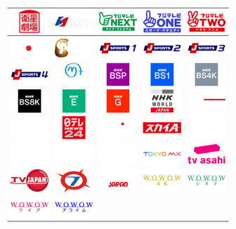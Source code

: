 | ![](https://raw.githubusercontent.com/RevGear/logo/master/Countries/JP/Eisei-Gekijo.png) | ![](https://raw.githubusercontent.com/RevGear/logo/master/Countries/JP/Fighting-TV-Samurai.png) | ![](https://raw.githubusercontent.com/RevGear/logo/master/Countries/JP/Fuji-TV-Next.png) | ![](https://raw.githubusercontent.com/RevGear/logo/master/Countries/JP/Fuji-TV-One.png) | ![](https://raw.githubusercontent.com/RevGear/logo/master/Countries/JP/Fuji-TV-Two.png) | 
|:---:|:---:|:---:|:---:|:---:| 
| ![](https://raw.githubusercontent.com/RevGear/logo/master/Countries/JP/Fuji-TV.png) | ![](https://raw.githubusercontent.com/RevGear/logo/master/Countries/JP/Golf-Network.png) | ![](https://raw.githubusercontent.com/RevGear/logo/master/Countries/JP/J-Sports-1.png) | ![](https://raw.githubusercontent.com/RevGear/logo/master/Countries/JP/J-Sports-2.png) | ![](https://raw.githubusercontent.com/RevGear/logo/master/Countries/JP/J-Sports-3.png) | 
| ![](https://raw.githubusercontent.com/RevGear/logo/master/Countries/JP/J-Sports-4.png) | ![](https://raw.githubusercontent.com/RevGear/logo/master/Countries/JP/Movie-Plus.png) | ![](https://raw.githubusercontent.com/RevGear/logo/master/Countries/JP/NHK-BS-Premium.png) | ![](https://raw.githubusercontent.com/RevGear/logo/master/Countries/JP/NHK-BS1.png) | ![](https://raw.githubusercontent.com/RevGear/logo/master/Countries/JP/NHK-BS4-K.png) | 
| ![](https://raw.githubusercontent.com/RevGear/logo/master/Countries/JP/NHK-BS8-K.png) | ![](https://raw.githubusercontent.com/RevGear/logo/master/Countries/JP/NHK-Educational.png) | ![](https://raw.githubusercontent.com/RevGear/logo/master/Countries/JP/NHK-General.png) | ![](https://raw.githubusercontent.com/RevGear/logo/master/Countries/JP/NHK-World-Japan.png) | ![](https://raw.githubusercontent.com/RevGear/logo/master/Countries/JP/NHK-World-Premium.png) | 
| ![](https://raw.githubusercontent.com/RevGear/logo/master/Countries/JP/Nippon-TV.png) | ![](https://raw.githubusercontent.com/RevGear/logo/master/Countries/JP/NTV-News24.png) | ![](https://raw.githubusercontent.com/RevGear/logo/master/Countries/JP/Shop-Channel.png) | ![](https://raw.githubusercontent.com/RevGear/logo/master/Countries/JP/Sky-A.png) | ![](https://raw.githubusercontent.com/RevGear/logo/master/Countries/JP/Star-BS10.png) | 
| ![](https://raw.githubusercontent.com/RevGear/logo/master/Countries/JP/Star-Channel-1.png) | ![](https://raw.githubusercontent.com/RevGear/logo/master/Countries/JP/Star-Channel-2.png) | ![](https://raw.githubusercontent.com/RevGear/logo/master/Countries/JP/Star-Channel-3.png) | ![](https://raw.githubusercontent.com/RevGear/logo/master/Countries/JP/Tokyo-M-X.png) | ![](https://raw.githubusercontent.com/RevGear/logo/master/Countries/JP/TV-Asahi.png) | 
| ![](https://raw.githubusercontent.com/RevGear/logo/master/Countries/JP/TV-Japan.png) | ![](https://raw.githubusercontent.com/RevGear/logo/master/Countries/JP/TV-Osaka.png) | ![](https://raw.githubusercontent.com/RevGear/logo/master/Countries/JP/Waku-Waku-Japan.png) | ![](https://raw.githubusercontent.com/RevGear/logo/master/Countries/JP/WOWOW-4K.png) | ![](https://raw.githubusercontent.com/RevGear/logo/master/Countries/JP/WOWOW-Cinema.png) | 
| ![](https://raw.githubusercontent.com/RevGear/logo/master/Countries/JP/WOWOW-Live.png) | ![](https://raw.githubusercontent.com/RevGear/logo/master/Countries/JP/WOWOW-Prime.png)  | 
